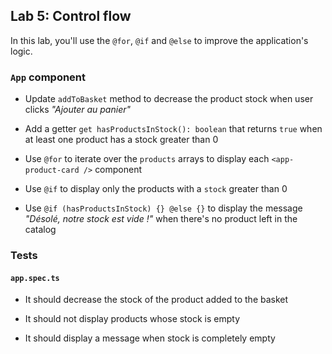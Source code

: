 ## Lab 5: Control flow

In this lab, you'll use the `@for`, `@if` and `@else` to improve the application's logic.

### `App` component

- Update `addToBasket` method to decrease the product stock when user clicks _"Ajouter au panier"_

- Add a getter `get hasProductsInStock(): boolean` that returns `true` when at least one product has a stock greater than 0

- Use `@for` to iterate over the `products` arrays to display each `<app-product-card />` component

- Use `@if` to display only the products with a `stock` greater than 0

- Use `@if (hasProductsInStock) {} @else {}` to display the message _"Désolé, notre stock est vide !"_ when there's no product left in the catalog

### Tests

#### `app.spec.ts`

- It should decrease the stock of the product added to the basket

- It should not display products whose stock is empty

- It should display a message when stock is completely empty

<div class="pb"></div>
